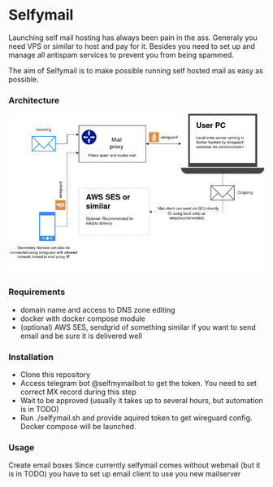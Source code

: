 # Selfymail

Launching self mail hosting has always been pain in the ass. Generaly you need VPS or similar to host and pay for it. Besides you need to set up and manage all antispam services to prevent you from being spammed. 

The aim of Selfymail is to make possible running self hosted mail as easy as possible.

### Architecture

![](Selfymail.drawio.png)


### Requirements

* domain name and access to DNS zone editing
* docker with docker compose module
* (optional) AWS SES, sendgrid of something similar if you want to send email and be sure it is delivered well

### Installation

* Clone this repository
* Access telegram bot @selfmymailbot to get the token. You need to set correct MX record during this step
* Wait to be approved (usually it takes up to several hours, but automation is in TODO)
* Run ./selfymail.sh and provide aquired token to get wireguard config. Docker compose will be launched.

### Usage

Create email boxes
Since currently selfymail comes without webmail (but it is in TODO) you have to set up email client to use you new mailserver
